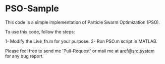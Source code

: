 # PSO-Sample

This code is a simple implementation of Particle Swarm Optimization (PSO).

To use this code, follow the steps:

1- Modify the Live_fn.m for your purpose.
2- Run PSO.m script in MATLAB.

Please feel free to send me 'Pull-Request' or mail me at aref@src.system for any bug report.

